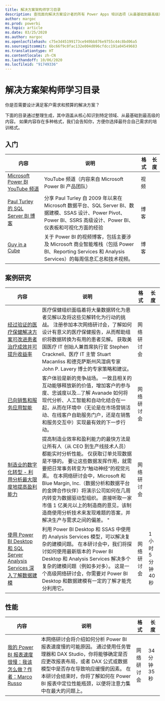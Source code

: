 ```yaml
---
title: 解决方案架构师学习目录
description: 查找面向解决方案设计者的所有 Power Apps 培训选项（从最基础到最高级）。
author: margoc
ms.prod: powerbi
ms.topic: article
ms.date: 03/25/2020
ms.author: margoc
ms.openlocfilehash: c75e3d45199173ce949bb876e9755c44c8bd06a5
ms.sourcegitcommit: 6bc66f9c0fac132e004d096cfdcc191a04549683
ms.translationtype: HT
ms.contentlocale: zh-CN
ms.lasthandoff: 10/06/2020
ms.locfileid: "91749336"
---
```

# <a name="solution-architects-learning-catalog"></a>解决方案架构师学习目录

你是否需要设计满足客户需求和预算的解决方案？

下面的目录通过整理生成，其中涵盖从核心知识到特定领域、从最基础到最高级的内容。 如果内容存在多种格式，我们会告知你，方便你选择最符合自己需求的培训格式。 

## <a name="get-started"></a>入门<a name="get-started"></a>
| 内容  | 说明  | 格式 | 长度 |
|-------------------------------------------------------------------------------------|-------------------------------------------------------------------------------------------------------------------------------------------------------------------------------------------------------------|--------|--------|
| [Microsoft Power BI YouTube 频道](https://www.youtube.com/user/mspowerbi/videos) | YouTube 频道（内容来自 Microsoft Power BI 产品团队）  | 视频 |        |
| [Paul Turley 的 SQL Server BI 博客](https://sqlserverbi.blog/)  | 分享 Paul Turley 自 2009 年以来在 Microsoft 数据平台、SQL Server BI、数据建模、SSAS 设计、Power Pivot、Power BI、SSRS 高级设计、Power BI、仪表板和可视化方面的经验 | 博客   |        |
| [Guy in a Cube](https://www.youtube.com/channel/UCFp1vaKzpfvoGai0vE5VJ0w)  | 关于 Power BI 的视频博客，包括主要涉及 Microsoft 商业智能堆栈（包括 Power BI、Reporting Services 和 Analysis Services）的每周信息汇总和技术视频。     | 博客   |        |
## <a name="case-studies"></a>案例研究<a name="case-studies"></a>
| 内容  | 说明  | 格式 | 长度 |
|-------------------------------------------------------------------------------------|-------------------------------------------------------------------------------------------------------------------------------------------------------------------------------------------------------------|--------|--------|
| [经过验证的医疗保健解决方案可改进患者治疗成效并可提升收益率](https://info.microsoft.com/Proven-Techniques-for-Building-Effective-Dashboards-OnDemandRegistration.html) | 医疗保健组织面临着将大量数据转化为患者见解以及将这些见解转化为行动的挑战。 注册参加本次网络研讨会，了解如何设计有意义的医疗保健报告，从而帮助组织将数据转换为有用的患者见解。 获取美国医疗 IT 创始人兼首席执行官 Stephen Cracknell、医疗 IT 主管 Stuart Macanliss 和德克萨斯州风湿病专家 John P. Lavery 博士的专家策略和建议。 | 网络研讨会 |                |
| [已向销售和服务应用智能](https://info.microsoft.com/applied-intelligence-for-sales-service-ondemand.html)  | 客户体验是新的竞争战场。 一致且相关的互动能够释放新的价值，增加客户的参与度、忠诚度以及…了解 Avanade 如何将现代分析、人工智能和自动化结合在一起，从而在环境中（无论是在市场营销活动、在线客户自助服务门户，还是在销售和服务交互中）实现最有效的下一步行动。  | 网络研讨会 |                |
| [制造业的数字化转型 - 利用分析最大限度地提高盈利能力](https://info.microsoft.com/digital-transformation-in-manufacturing-ondemand.html)  | 提高制造业效率和盈利能力的最快方法是让所有人（从 CEO 到生产线技术人员）都能实时分析性能。 仅获取订单兑现数据是不够的。 要让这些数据发挥作用，就需要把日常事务转变为“触动神经”的视觉元素。  在本网络研讨会中，Microsoft 和 Blue Margin, Inc.（数据分析和数据平台的金牌合作伙伴）将演示公司如何在几周内转变为数据驱动型组织。 直接听取一家市值 1 亿美元以上的制造商的意见，该制造商使用分析技术来发现难题的答案，并解决生产与需求之间的偏差。 " | 网络研讨会  |         |                
| [使用 Power BI Desktop 和 SQL Server Analysis Services 深入了解数据建模](https://community.powerbi.com/t5/Webinars-and-Video-Gallery/Deep-dive-into-data-modeling-using-Power-BI-desktop-and-SQL/td-p/158625)  | 利用 Power BI Desktop 和 SSAS 中使用的 Analysis Services 模型，可以解决复杂的建模问题。 在本研讨会中，我们将探讨如何使用最新版本的 Power BI Desktop 和 Analysis Services 解决多个复杂的建模问题（例如多对多）。 这是一个高级网络研讨会，你需要对 Power BI Desktop 和数据建模有一定的了解才能充分利用它。   | 网络研讨会 | 1 小时 5 分钟 40 秒 |
## <a name="performance"></a>性能<a name="performance"></a>
| 内容  | 说明  | 格式 | 长度 |
|-------------------------------------------------------------------------------------|-------------------------------------------------------------------------------------------------------------------------------------------------------------------------------------------------------------|--------|--------|
| [我的 Power BI 报表速度很慢：我该怎么做？作者：Marco Russo](https://community.powerbi.com/t5/Webinars-and-Video-Gallery/My-Power-BI-report-is-slow-what-should-I-do-by-Marco-Russo/td-p/547348)|   本网络研讨会将介绍如何分析 Power BI 报表速度慢的可能原因。 通过使用任务管理器和 DAX Studio，你将能够确定是否应更改报表布局，或者 DAX 公式或数据模型中是否存在导致响应缓慢的因素。 在本研讨会结束时，你将了解如何在 Power BI 报表中定位性能瓶颈，以便将注意力集中在最大的问题上。|  网络研讨会 |34 分钟 35 秒 |
